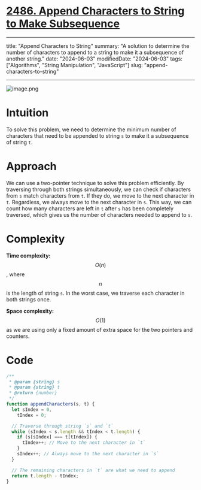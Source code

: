# [2486. Append Characters to String to Make Subsequence](https://leetcode.com/problems/append-characters-to-string-to-make-subsequence/description)

---

title: "Append Characters to String"
summary: "A solution to determine the number of characters to append to a string to make it a subsequence of another string."
date: "2024-06-03"
modifiedDate: "2024-06-03"
tags: ["Algorithms", "String Manipulation", "JavaScript"]
slug: "append-characters-to-string"

---

![image.png](https://assets.leetcode.com/users/images/a15f91b5-a557-4f3b-8a32-03b1fa20eae0_1717423447.4002676.png)

# Intuition

<!-- Describe your first thoughts on how to solve this problem. -->

To solve this problem, we need to determine the minimum number of characters that need to be appended to string `s` to make it a subsequence of string `t`.

# Approach

<!-- Describe your approach to solving the problem. -->

We can use a two-pointer technique to solve this problem efficiently. By traversing through both strings simultaneously, we can check if characters from `s` match characters from `t`. If they do, we move to the next character in `t`. Regardless, we always move to the next character in `s`. This way, we can count how many characters are left in `t` after `s` has been completely traversed, which gives us the number of characters needed to append to `s`.

# Complexity

**Time complexity:** $$O(n)$$, where $$n$$ is the length of string `s`. In the worst case, we traverse each character in both strings once.

**Space complexity:** $$O(1)$$ as we are using only a fixed amount of extra space for the two pointers and counters.

# Code

```js
/**
 * @param {string} s
 * @param {string} t
 * @return {number}
 */
function appendCharacters(s, t) {
  let sIndex = 0,
    tIndex = 0;

  // Traverse through string `s` and `t`
  while (sIndex < s.length && tIndex < t.length) {
    if (s[sIndex] === t[tIndex]) {
      tIndex++; // Move to the next character in `t`
    }
    sIndex++; // Always move to the next character in `s`
  }

  // The remaining characters in `t` are what we need to append
  return t.length - tIndex;
}
```
